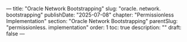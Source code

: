 — title: "Oracle Network Bootstrapping"
slug: "oracle. network. bootstrapping" publishDate: "2025-07-08"
chapter: "Permissionless Implementation" section: "Oracle Network Bootstrapping"
parentSlug: "permissionless. implementation" order: 1
toc: true description: ""
draft: false
—


